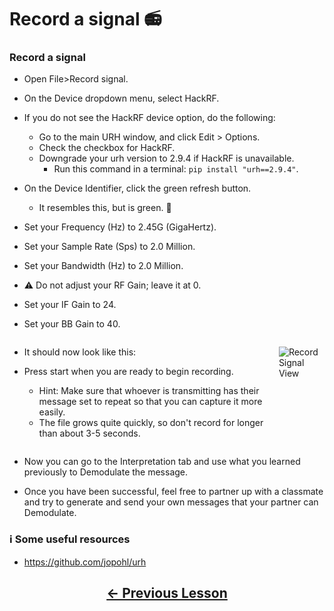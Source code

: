 # <!-- pandoc-only LSA 8: --> Record a signal 📻

### Record a signal 

- Open File>Record signal.

- On the Device dropdown menu, select HackRF.
- If you do not see the HackRF device option, do the following:
    - Go to the main URH window, and click Edit > Options.
    - Check the checkbox for HackRF.
    - Downgrade your urh version to 2.9.4 if HackRF is unavailable.
        - Run this command in a terminal: `pip install "urh==2.9.4"`.

<!-- pandoc-only ### Record a signal -->

- On the Device Identifier, click the green refresh button.
    - It resembles this, but is green. 🔄

- Set your Frequency (Hz) to 2.45G (GigaHertz).

- Set your Sample Rate (Sps) to 2.0 Million.

- Set your Bandwidth (Hz) to 2.0 Million.

- ⚠️ Do not adjust your RF Gain; leave it at 0.

- Set your IF Gain to 24.

- Set your BB Gain to 40.

<!-- pandoc-only ### Record a signal -->

<div class="columns">
<div class="column">

- It should now look like this:

- Press start when you are ready to begin recording.
    - Hint: Make sure that whoever is transmitting has their message set to repeat so that you can capture it more easily.
    - The file grows quite quickly, so don't record for longer than about 3-5 seconds.

</div>
<div class="column">

![Record Signal View](https://github.com/python-can-define-radio/sdr-course/blob/main/classroom_activities/Ch03_Analyzing_Signals_URH/Images/record_signal.png?raw=true) 

</div>
</div>

<!-- pandoc-only ### Record a signal -->

- Now you can go to the Interpretation tab and use what you learned previously to Demodulate the message.

- Once you have been successful, feel free to partner up with a classmate and try to generate and send your own messages that your partner can Demodulate.

### ℹ️ Some useful resources <!-- pandoc-exclude-line --> 

- https://github.com/jopohl/urh <!-- pandoc-exclude-line --> 

## <p align="center">[&larr; Previous Lesson](https://github.com/python-can-define-radio/sdr-course/blob/main/classroom_activities/Ch03_Analyzing_Signals_URH/080_Interpret_multiple_noisy_signals.md)</p> <!-- pandoc-exclude-line --> 

[010_pcdr_ook_tx_intro]: https://github.com/python-can-define-radio/sdr-course/blob/main/classroom_activities/Ch04_Analyzing_Signals_Python/010_pcdr_ook_tx_intro.md
